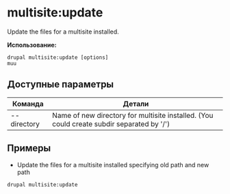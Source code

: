 # multisite:update
Update the files for a multisite installed.

**Использование:**
```
drupal multisite:update [options]
muu
```

## Доступные параметры
Команда | Детали
-------|-------------
--directory | Name of new directory for multisite installed. (You could create subdir separated by '/')

## Примеры
* Update the files for a multisite installed specifying old path and new path
```
drupal multisite:update
```
